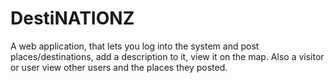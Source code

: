 # DestiNATIONZ
A web application, that lets you log into the system and post places/destinations, add a description to it, view it on the map. Also a visitor or user view other users and the places they posted.

